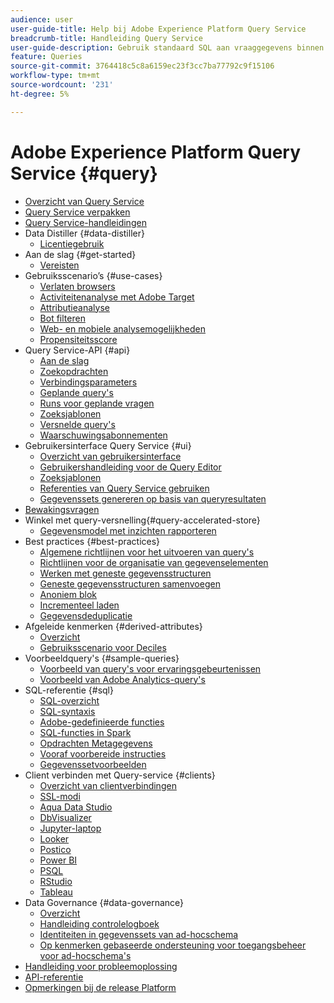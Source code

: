 ```yaml
---
audience: user
user-guide-title: Help bij Adobe Experience Platform Query Service
breadcrumb-title: Handleiding Query Service
user-guide-description: Gebruik standaard SQL aan vraaggegevens binnen het gegevens meer in Experience Platform.
feature: Queries
source-git-commit: 3764418c5c8a6159ec23f3cc7ba77792c9f15106
workflow-type: tm+mt
source-wordcount: '231'
ht-degree: 5%

---
```



# Adobe Experience Platform Query Service {#query}

- [Overzicht van Query Service](home.md)
- [Query Service verpakken](packages.md)
- [Query Service-handleidingen](guardrails.md)
- Data Distiller {#data-distiller}
   - [Licentiegebruik](data-distiller/licence-usage.md)
- Aan de slag {#get-started}
   - [Vereisten](get-started/prerequisites.md)
- Gebruiksscenario’s {#use-cases}
   - [Verlaten browsers](use-cases/abandoned-browse.md)
   - [Activiteitenanalyse met Adobe Target](use-cases/activity-analysis-with-adobe-target.md)
   - [Attributieanalyse](use-cases/attribution-analysis.md)
   - [Bot filteren](use-cases/bot-filtering.md)
   - [Web- en mobiele analysemogelijkheden](use-cases/analytics-insights.md)
   - [Propensiteitsscore](use-cases/propensity-score.md)
- Query Service-API {#api}
   - [Aan de slag](api/getting-started.md)
   - [Zoekopdrachten](api/queries.md)
   - [Verbindingsparameters](api/connection-parameters.md)
   - [Geplande query&#39;s](api/scheduled-queries.md)
   - [Runs voor geplande vragen](api/runs-scheduled-queries.md)
   - [Zoeksjablonen](api/query-templates.md)
   - [Versnelde query&#39;s](api/accelerated-queries.md)
   - [Waarschuwingsabonnementen](api/alert-subscriptions.md)
- Gebruikersinterface Query Service {#ui}
   - [Overzicht van gebruikersinterface](ui/overview.md)
   - [Gebruikershandleiding voor de Query Editor](ui/user-guide.md)
   - [Zoeksjablonen](ui/query-templates.md)
   - [Referenties van Query Service gebruiken](ui/credentials.md)
   - [Gegevenssets genereren op basis van queryresultaten](ui/create-datasets.md)
- [Bewakingsvragen](monitor-queries.md)
- Winkel met query-versnelling{#query-accelerated-store}
   - [Gegevensmodel met inzichten rapporteren](query-accelerated-store/reporting-insights-data-model.md)
- Best practices {#best-practices}
   - [Algemene richtlijnen voor het uitvoeren van query&#39;s](best-practices/writing-queries.md)
   - [Richtlijnen voor de organisatie van gegevenselementen](./best-practices/organize-data-assets.md)
   - [Werken met geneste gegevensstructuren](best-practices/nested-data-structures.md)
   - [Geneste gegevensstructuren samenvoegen](best-practices/flatten-nested-data.md)
   - [Anoniem blok](best-practices/anonymous-block.md)
   - [Incrementeel laden](best-practices/incremental-load.md)
   - [Gegevensdeduplicatie](best-practices/deduplication.md)
- Afgeleide kenmerken {#derived-attributes}
   - [Overzicht](derived-attributes/overview.md)
   - [Gebruiksscenario voor Deciles](derived-attributes/deciles-use-case.md)
- Voorbeeldquery&#39;s {#sample-queries}
   - [Voorbeeld van query&#39;s voor ervaringsgebeurtenissen](sample-queries/experience-event.md)
   - [Voorbeeld van Adobe Analytics-query&#39;s](sample-queries/adobe-analytics.md)
- SQL-referentie {#sql}
   - [SQL-overzicht](sql/overview.md)
   - [SQL-syntaxis](sql/syntax.md)
   - [Adobe-gedefinieerde functies](sql/adobe-defined-functions.md)
   - [SQL-functies in Spark](sql/spark-sql-functions.md)
   - [Opdrachten Metagegevens](sql/metadata.md)
   - [Vooraf voorbereide instructies](sql/prepared-statements.md)
   - [Gegevenssetvoorbeelden](sql/dataset-samples.md)
- Client verbinden met Query-service {#clients}
   - [Overzicht van clientverbindingen](clients/overview.md)
   - [SSL-modi](./clients/ssl-modes.md)
   - [Aqua Data Studio](clients/aqua-data-studio.md)
   - [DbVisualizer](./clients/dbvisulaizer.md)
   - [Jupyter-laptop](clients//jupyter-notebook.md)
   - [Looker](clients/looker.md)
   - [Postico](clients/postico.md)
   - [Power BI](clients/power-bi.md)
   - [PSQL](clients/psql.md)
   - [RStudio](clients/rstudio.md)
   - [Tableau](clients/tableau.md)
- Data Governance {#data-governance}
   - [Overzicht](data-governance/overview.md)
   - [Handleiding controlelogboek](data-governance/audit-log-guide.md)
   - [Identiteiten in gegevenssets van ad-hocschema](data-governance/ad-hoc-schema-identities.md)
   - [Op kenmerken gebaseerde ondersteuning voor toegangsbeheer voor ad-hocschema&#39;s](./data-governance/ad-hoc-schema-labels.md)
- [Handleiding voor probleemoplossing](troubleshooting-guide.md)
- [API-referentie](https://www.adobe.io/experience-platform-apis/references/query-service/)
- [Opmerkingen bij de release Platform](https://www.adobe.com/go/platform-release-notes-en)
